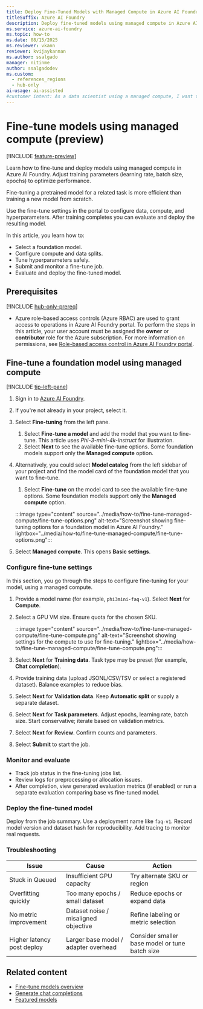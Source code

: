 ```yaml
---
title: Deploy Fine-Tuned Models with Managed Compute in Azure AI Foundry
titleSuffix: Azure AI Foundry
description: Deploy fine-tuned models using managed compute in Azure AI Foundry portal. Step-by-step guide to fine-tune, train, and deploy custom models with GPU compute resources.
ms.service: azure-ai-foundry
ms.topic: how-to
ms.date: 08/15/2025
ms.reviewer: vkann
reviewer: kvijaykannan
ms.author: ssalgado
manager: nitinme
author: ssalgadodev
ms.custom: 
  - references_regions
  - hub-only
ai-usage: ai-assisted
#customer intent: As a data scientist using a managed compute, I want to learn how to fine-tune models to improve model performance for specific tasks. 
---
```


# Fine-tune models using managed compute (preview)

[!INCLUDE [feature-preview](../includes/feature-preview.md)]

Learn how to fine-tune and deploy models using managed compute in Azure AI Foundry. Adjust training parameters (learning rate, batch size, epochs) to optimize performance.

Fine-tuning a pretrained model for a related task is more efficient than training a new model from scratch.

Use the fine-tune settings in the portal to configure data, compute, and hyperparameters. After training completes you can evaluate and deploy the resulting model.

In this article, you learn how to:

- Select a foundation model.
- Configure compute and data splits.
- Tune hyperparameters safely.
- Submit and monitor a fine-tune job.
- Evaluate and deploy the fine-tuned model.


## Prerequisites

[!INCLUDE [hub-only-prereq](../includes/hub-only-prereq.md)]

- Azure role-based access controls (Azure RBAC) are used to grant access to operations in Azure AI Foundry portal. To perform the steps in this article, your user account must be assigned the __owner__ or __contributor__ role for the Azure subscription. For more information on permissions, see [Role-based access control in Azure AI Foundry portal](../concepts/rbac-azure-ai-foundry.md).

## Fine-tune a foundation model using managed compute

[!INCLUDE [tip-left-pane](../includes/tip-left-pane.md)]

1. Sign in to [Azure AI Foundry](https://ai.azure.com/?cid=learnDocs).

1. If you're not already in your project, select it. 
1. Select **Fine-tuning** from the left pane.

    1. Select **Fine-tune a model** and add the model that you want to fine-tune. This article uses _Phi-3-mini-4k-instruct_ for illustration.
    1. Select **Next** to see the available fine-tune options. Some foundation models support only the __Managed compute__ option.

1. Alternatively, you could select **Model catalog** from the left sidebar of your project and find the model card of the foundation model that you want to fine-tune.

    1. Select __Fine-tune__ on the model card to see the available fine-tune options. Some foundation models support only the __Managed compute__ option.

    :::image type="content" source="../media/how-to/fine-tune-managed-compute/fine-tune-options.png" alt-text="Screenshot showing fine-tuning options for a foundation model in Azure AI Foundry." lightbox="../media/how-to/fine-tune-managed-compute/fine-tune-options.png":::

1. Select **Managed compute**. This opens **Basic settings**.

### Configure fine-tune settings

In this section, you go through the steps to configure fine-tuning for your model, using a managed compute.

1. Provide a model name (for example, `phi3mini-faq-v1`). Select **Next** for **Compute**.

1. Select a GPU VM size. Ensure quota for the chosen SKU.

    :::image type="content" source="../media/how-to/fine-tune-managed-compute/fine-tune-compute.png" alt-text="Screenshot showing settings for the compute to use for fine-tuning." lightbox="../media/how-to/fine-tune-managed-compute/fine-tune-compute.png":::

1. Select **Next** for **Training data**. Task type may be preset (for example, **Chat completion**). 

1. Provide training data (upload JSONL/CSV/TSV or select a registered dataset). Balance examples to reduce bias.

1. Select **Next** for **Validation data**. Keep **Automatic split** or supply a separate dataset.

1. Select **Next** for **Task parameters**. Adjust epochs, learning rate, batch size. Start conservative; iterate based on validation metrics.

1. Select **Next** for **Review**. Confirm counts and parameters.

1. Select **Submit** to start the job.

### Monitor and evaluate

- Track job status in the fine-tuning jobs list.
- Review logs for preprocessing or allocation issues.
- After completion, view generated evaluation metrics (if enabled) or run a separate evaluation comparing base vs fine-tuned model.

### Deploy the fine-tuned model

Deploy from the job summary. Use a deployment name like `faq-v1`. Record model version and dataset hash for reproducibility. Add tracing to monitor real requests.

### Troubleshooting

| Issue | Cause | Action |
|-------|-------|-------|
| Stuck in Queued | Insufficient GPU capacity | Try alternate SKU or region |
| Overfitting quickly | Too many epochs / small dataset | Reduce epochs or expand data |
| No metric improvement | Dataset noise / misaligned objective | Refine labeling or metric selection |
| Higher latency post deploy | Larger base model / adapter overhead | Consider smaller base model or tune batch size |

## Related content

- [Fine-tune models overview](../concepts/fine-tuning-overview.md)
- [Generate chat completions](../model-inference/how-to/use-chat-completions.md?context=/azure/ai-foundry/context/context)
- [Featured models](../concepts/models-featured.md)